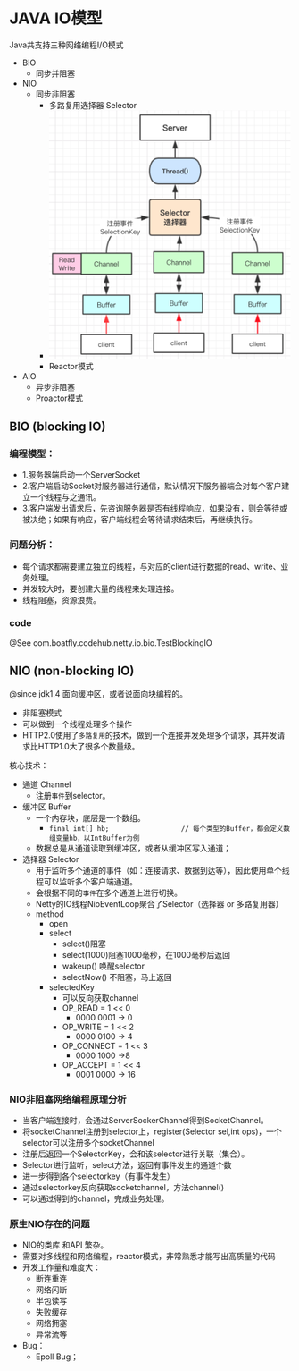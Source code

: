 # JAVA IO模型

Java共支持三种网络编程I/O模式
- BIO
  - 同步并阻塞
- NIO
  - 同步非阻塞
    - 多路复用选择器 Selector
    - ![java-NIO](nio/nio.png)
    - Reactor模式
- AIO
  - 异步非阻塞
  - Proactor模式
  
## BIO (blocking IO)
### 编程模型：
 - 1.服务器端启动一个ServerSocket
 - 2.客户端启动Socket对服务器进行通信，默认情况下服务器端会对每个客户建立一个线程与之通讯。
 - 3.客户端发出请求后，先咨询服务器是否有线程响应，如果没有，则会等待或被决绝；如果有响应，客户端线程会等待请求结束后，再继续执行。
### 问题分析：
 - 每个请求都需要建立独立的线程，与对应的client进行数据的read、write、业务处理。
 - 并发较大时，要创建大量的线程来处理连接。
 - 线程阻塞，资源浪费。
### code 
@See com.boatfly.codehub.netty.io.bio.TestBlockingIO

## NIO (non-blocking IO)
@since jdk1.4
面向缓冲区，或者说面向块编程的。
- 非阻塞模式
- 可以做到一个线程处理多个操作
- HTTP2.0使用了`多路复用`的技术，做到一个连接并发处理多个请求，其并发请求比HTTP1.0大了很多个数量级。

核心技术：
- 通道 Channel
  - 注册`事件`到selector。
- 缓冲区 Buffer
  - 一个内存块，底层是一个数组。
    - `final int[] hb;                  // 每个类型的Buffer，都会定义数组变量hb，以IntBuffer为例`
  - 数据总是从通道读取到缓冲区，或者从缓冲区写入通道；
- 选择器 Selector
  - 用于监听多个通道的事件（如：连接请求、数据到达等），因此使用单个线程可以监听多个客户端通道。
  - 会根据不同的`事件`在多个通道上进行切换。
  - Netty的IO线程NioEventLoop聚合了Selector（选择器 or 多路复用器）
  - method
    - open
    - select
      - select()阻塞
      - select(1000)阻塞1000毫秒，在1000毫秒后返回
      - wakeup() 唤醒selector
      - selectNow() 不阻塞，马上返回
    - selectedKey
      - 可以反向获取channel
      - OP_READ = 1 << 0
        - 0000 0001 -> 0
      - OP_WRITE = 1 << 2
        - 0000 0100  -> 4
      - OP_CONNECT = 1 << 3
        - 0000 1000  ->8
      - OP_ACCEPT = 1 << 4
        - 0001 0000 -> 16

### NIO非阻塞网络编程原理分析
- 当客户端连接时，会通过ServerSockerChannel得到SocketChannel。
- 将socketChannel注册到selector上，register(Selector sel,int ops)，一个selector可以注册多个socketChannel
- 注册后返回一个SelectorKey，会和该selector进行关联（集合）。
- Selector进行监听，select方法，返回有事件发生的通道个数
- 进一步得到各个selectorkey（有事件发生）
- 通过selectorkey反向获取socketchannel，方法channel()
- 可以通过得到的channel，完成业务处理。

### 原生NIO存在的问题
- NIO的类库 和API 繁杂。
- 需要对多线程和网络编程，reactor模式，非常熟悉才能写出高质量的代码
- 开发工作量和难度大：
  - 断连重连
  - 网络闪断
  - 半包读写
  - 失败缓存
  - 网络拥塞
  - 异常流等
- Bug：
  - Epoll Bug；





